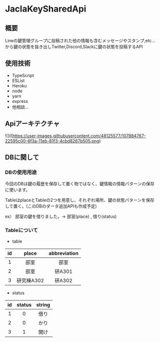 # JaclaKeySharedApi

## 概要

Lineの鍵管理グループに投稿された他の情報も含むメッセージやスタンプ,etc...から鍵の状態を抜き出しTwitter,Discord,Slackに鍵の状態を投稿するAPI

## 使用技術

- TypeScript
- ESList
- Heroku
- node
- yarn
- express
- 他相談...

## Apiアーキテクチャ
![]((https://user-images.githubusercontent.com/48125577/107884767-22595c00-6f3a-11eb-81f3-4cbd8267b505.png)

## DBに関して

### DBの使用用途

今回のDBは鍵の履歴を保存して置く物ではなく、鍵情報の情報パターンの保存に使います。

TableはplaceとTableの2つを用意し、それぞれ場所、鍵の状態パターンを保存して置く。(このDBのダータ追加APIも作成予定)

ex） 部室の鍵を借りました。-> 部室(place) , 借り(status)

### Tableについて
- table

| id  | place      | abbreviation |
| :-: | :--------: | :----------: |
| 1   | 部室       | 部室         |
| 2   | 部室       | 研A301       |
| 3   | 研究棟A302 | 研A302       |

- status

| id  | status | string |
| :-: | :----: | :----: |
| 1   | 0      | 借り   |
| 2   | 0      | かり   |
| 3   | 1      | 開け   | 



